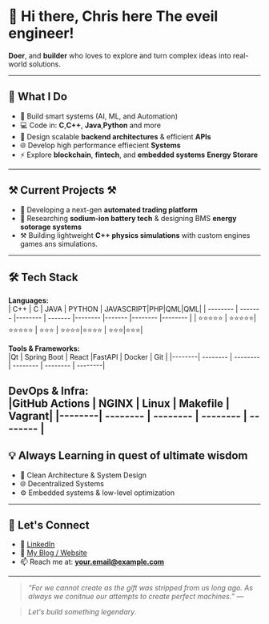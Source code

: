 <!---
Cchrisking/Cchrisking is a ✨ special ✨ repository because its `README.md` (this file) appears on your GitHub profile.
You can click the Preview link to take a look at your changes.
--->
# 👋 Hi there, Chris here The eveil engineer!
  
**Doer**, and **builder** who loves to explore and turn complex ideas into real-world solutions.

---

## 🚀 What I Do

- 🧠 Build smart systems (AI, ML, and Automation)
- 💻 Code in: 
          **C**,**C++**, **Java**,**Python** and more
- 🔧 Design scalable **backend architectures** & efficient **APIs**
- 🌐 Develop high performance effiecient **Systems**
- ⚡ Explore **blockchain**, **fintech**, and **embedded systems** **Energy Storare**

---

## ⚒️ Current Projects ⚒️

- 🔌 Developing a next-gen **automated trading platform**  
- 🧪 Researching **sodium-ion battery tech** & designing BMS **energy sotorage systems**
- ⚒️ Building lightweight **C++ physics simulations** with custom engines games ans simulations.  

---

## 🛠️ Tech Stack

**Languages:**  
| C++    | C | JAVA    | PYTHON | JAVASCRIPT|PHP|QML|QML| 
| -------- | ------- |-------- | ------- |-------- |------- |-------- |-------- |
| ⭐⭐⭐⭐⭐  | ⭐⭐⭐⭐⭐|⭐⭐⭐⭐⭐  | ⭐⭐⭐ | ⭐⭐⭐⭐|⭐⭐⭐⭐ | ⭐⭐⭐|⭐⭐⭐|

**Tools & Frameworks:**  
|Qt | Spring Boot | React |FastAPI | Docker | Git |
|--------| -------- | -------- | -------- | -------- | --------|


**DevOps & Infra:**  
|GitHub Actions | NGINX | Linux | Makefile | Vagrant|
|--------| -------- | -------- | -------- | -------- |
---

## 💡 Always Learning in quest of ultimate wisdom

- 📘 Clean Architecture & System Design  
- 🌐 Decentralized Systems  
- ⚙️ Embedded systems & low-level optimization

---

## 🤝 Let's Connect

- 💼 [LinkedIn](https://www.linkedin.com/in/YOUR_USERNAME)
- 🧠 [My Blog / Website](https://YOURWEBSITE.com)
- 📫 Reach me at: **your.email@example.com**

---

> _“For we cannot create as the gift was stripped from us long ago. As always we conitnue our attempts to create perfect machines.”_ — 

> _Let's build something legendary._

